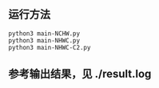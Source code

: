 #

## 运行方法

```shell
python3 main-NCHW.py
python3 main-NHWC.py
python3 main-NHWC-C2.py
```

## 参考输出结果，见 ./result.log
